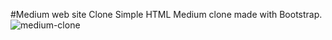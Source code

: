 #Medium web site Clone
Simple HTML Medium clone made with Bootstrap.
![medium-clone](gif/medium-clone.gif)